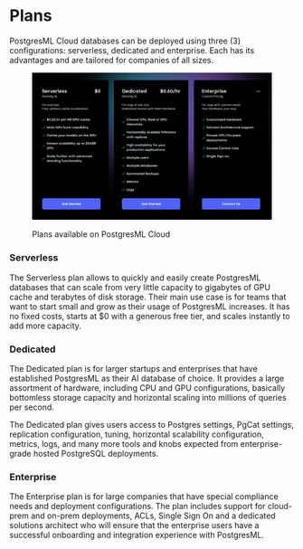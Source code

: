 # Plans

PostgresML Cloud databases can be deployed using three (3) configurations: serverless, dedicated and enterprise. Each has its advantages and are tailored for companies of all sizes.

<figure><img src="../../../.gitbook/assets/image (5).png" alt=""><figcaption><p>Plans available on PostgresML Cloud</p></figcaption></figure>

### Serverless

The Serverless plan allows to quickly and easily create PostgresML databases that can scale from very little capacity to gigabytes of GPU cache and terabytes of disk storage. Their main use case is for teams that want to start small and grow as their usage of PostgresML increases. It has no fixed costs, starts at $0 with a generous free tier, and scales instantly to add more capacity.

### Dedicated

The Dedicated plan is for larger startups and enterprises that have established PostgresML as their AI database of choice. It provides a large assortment of hardware, including CPU and GPU configurations, basically bottomless storage capacity and horizontal scaling into millions of queries per second.

The Dedicated plan gives users access to Postgres settings, PgCat settings, replication configuration, tuning, horizontal scalability configuration, metrics, logs, and many more tools and knobs expected from enterprise-grade hosted PostgreSQL deployments.

### Enterprise

The Enterprise plan is for large companies that have special compliance needs and deployment configurations. The plan includes support for cloud-prem and on-prem deployments, ACLs, Single Sign On and a dedicated solutions architect who will ensure that the enterprise users have a successful onboarding and integration experience with PostgresML.

